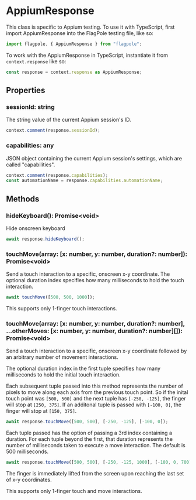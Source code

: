 # AppiumResponse

This class is specific to Appium testing. To use it with TypeScript, first import AppiumResponse into the FlagPole testing file, like so:

```typescript
import flagpole, { AppiumResponse } from "flagpole";
```

To work with the AppiumResponse in TypeScript, instantiate it from `context.response` like so:

```typescript
const response = context.response as AppiumResponse;
```

## Properties

### sessionId: string

The string value of the current Appium session's ID.

```typescript
context.comment(response.sessionId);
```

### capabilities: any

JSON object containing the current Appium session's settings, which are called "capabilities".

```typescript
context.comment(response.capabilities);
const automationName = response.capabilities.automationName;
```

## Methods

### hideKeyboard(): Promise\<void\>

Hide onscreen keyboard

```typescript
await response.hideKeyboard();
```

### touchMove(array: [x: number, y: number, duration?: number]): Promise\<void\>

Send a touch interaction to a specific, onscreen x-y coordinate. The optional duration index specifies how many milliseconds to hold the touch interaction.

```typescript
await touchMove([500, 500, 1000]);
```

This supports only 1-finger touch interactions.

### touchMove(array: [x: number, y: number, duration?: number], ...otherMoves: [x: number, y: number, duration?: number][]): Promise\<void\>

Send a touch interaction to a specific, onscreen x-y coordinate followed by an arbitrary number of movement interactions. 

The optional duration index in the first tuple specifies how many milliseconds to hold the initial touch interaction.

Each subsequent tuple passed into this method represents the number of pixels to move along each axis from the previous touch point. So if the inital touch point was `[500, 500]` and the next tuple has `[-250, -125]`, the finger will stop at `[250, 375]`. If an additonal tuple is passed with `[-100, 0]`, the finger will stop at `[150, 375]`.

```typescript
await response.touchMove([500, 500], [-250, -125], [-100, 0]);
```

Each tuple passed has the option of passing a 3rd index containing a duration. For each tuple beyond the first, that duration represents the number of milliseconds taken to execute a move interaction. The default is 500 milliseconds.

```typescript
await response.touchMove([500, 500], [-250, -125, 1000], [-100, 0, 700]);
```

The finger is immediately lifted from the screen upon reaching the last set of x-y coordinates.

This supports only 1-finger touch and move interactions.
